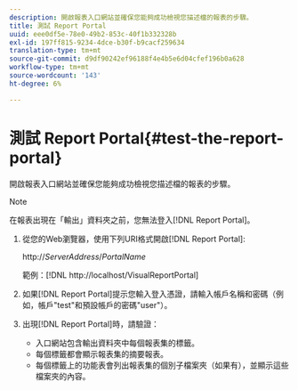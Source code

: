```yaml
---
description: 開啟報表入口網站並確保您能夠成功檢視您描述檔的報表的步驟。
title: 測試 Report Portal
uuid: eee0df5e-78e0-49b2-853c-40f1b332328b
exl-id: 197ff815-9234-4dce-b30f-b9cacf259634
translation-type: tm+mt
source-git-commit: d9df90242ef96188f4e4b5e6d04cfef196b0a628
workflow-type: tm+mt
source-wordcount: '143'
ht-degree: 6%

---
```


# 測試 Report Portal{#test-the-report-portal}

開啟報表入口網站並確保您能夠成功檢視您描述檔的報表的步驟。

>[!NOTE]
>
>在報表出現在「輸出」資料夾之前，您無法登入[!DNL Report Portal]。

1. 從您的Web瀏覽器，使用下列URI格式開啟[!DNL Report Portal]:

   http://*ServerAddress*/*PortalName*

   範例：[!DNL http://localhost/VisualReportPortal]

1. 如果[!DNL Report Portal]提示您輸入登入憑證，請輸入帳戶名稱和密碼（例如，帳戶&quot;test&quot;和預設帳戶的密碼&quot;user&quot;）。
1. 出現[!DNL Report Portal]時，請驗證：

   * 入口網站包含輸出資料夾中每個報表集的標籤。
   * 每個標籤都會顯示報表集的摘要報表。
   * 每個標籤上的功能表會列出報表集的個別子檔案夾（如果有），並顯示這些檔案夾的內容。
